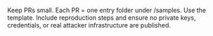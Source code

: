 Keep PRs small. Each PR = one entry folder under /samples. Use the template. Include reproduction steps and ensure no private keys, credentials, or real attacker infrastructure are published.
